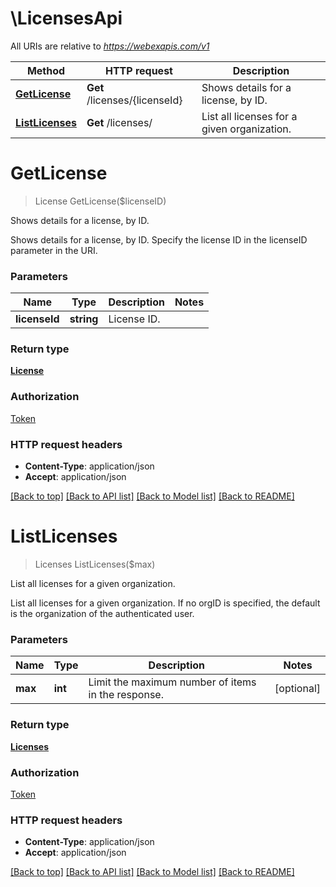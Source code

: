 # \LicensesApi

All URIs are relative to *https://webexapis.com/v1*

Method | HTTP request | Description
------------- | ------------- | -------------
[**GetLicense**](LicensesApi.md#GetLicense) | **Get** /licenses/{licenseId} | Shows details for a license, by ID.
[**ListLicenses**](LicensesApi.md#ListLicenses) | **Get** /licenses/ | List all licenses for a given organization.


# **GetLicense**
> License GetLicense($licenseID)

Shows details for a license, by ID.

Shows details for a license, by ID. Specify the license ID in the licenseID parameter in the URI. 


### Parameters

Name | Type | Description  | Notes
------------- | ------------- | ------------- | -------------
 **licenseId** | **string**| License ID. | 

### Return type

[**License**](License.md)

### Authorization

[Token](../README.md#Token)

### HTTP request headers

 - **Content-Type**: application/json
 - **Accept**: application/json

[[Back to top]](#) [[Back to API list]](../README.md#documentation-for-api-endpoints) [[Back to Model list]](../README.md#documentation-for-models) [[Back to README]](../README.md)

# **ListLicenses**
> Licenses ListLicenses($max)

List all licenses for a given organization.

List all licenses for a given organization. If no orgID is specified, the default is the organization of the authenticated user. 


### Parameters

Name | Type | Description  | Notes
------------- | ------------- | ------------- | -------------
 **max** | **int**| Limit the maximum number of items in the response. | [optional] 

### Return type

[**Licenses**](Licenses.md)

### Authorization

[Token](../README.md#Token)

### HTTP request headers

 - **Content-Type**: application/json
 - **Accept**: application/json

[[Back to top]](#) [[Back to API list]](../README.md#documentation-for-api-endpoints) [[Back to Model list]](../README.md#documentation-for-models) [[Back to README]](../README.md)

